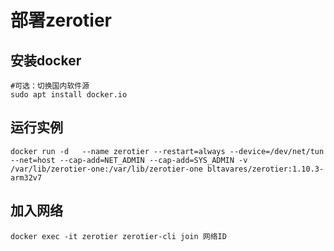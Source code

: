 # 部署zerotier

## 安装docker
```
#可选：切换国内软件源
sudo apt install docker.io
```

## 运行实例
```
docker run -d   --name zerotier --restart=always --device=/dev/net/tun --net=host --cap-add=NET_ADMIN --cap-add=SYS_ADMIN -v /var/lib/zerotier-one:/var/lib/zerotier-one bltavares/zerotier:1.10.3-arm32v7
```

## 加入网络
```
docker exec -it zerotier zerotier-cli join 网络ID
```
